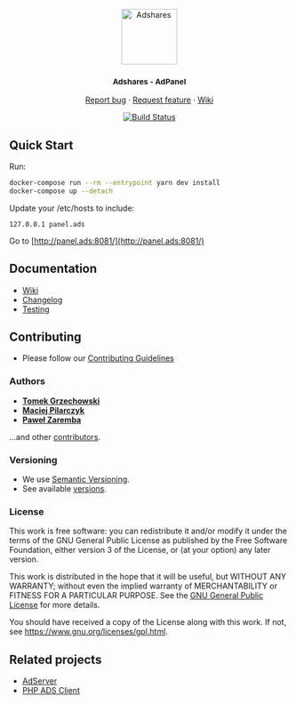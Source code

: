 <p align="center">
    <a href="https://adshares.net/" title="Adshares sp. z o.o." target="_blank">
        <img src="https://adshares.net/logos/ads.svg" alt="Adshares" width="100" height="100">
    </a>
</p>
<h3 align="center"><small>Adshares - AdPanel</small></h3>
<p align="center">
    <a href="https://github.com/adshares/adpanel/issues/new?template=bug_report.md&labels=Bug">Report bug</a>
    ·
    <a href="https://github.com/adshares/adpanel/issues/new?template=feature_request.md&labels=New%20Feature">Request feature</a>
    ·
    <a href="https://github.com/adshares/adpanel/wiki">Wiki</a>
</p>
<p align="center">
    <a href="https://travis-ci.org/adshares/adpanel" title="master" target="_blank">
        <img src="https://travis-ci.org/adshares/adpanel.svg?branch=master" alt="Build Status">
    </a>
</p>

## Quick Start

Run: 
```bash
docker-compose run --rm --entrypoint yarn dev install
docker-compose up --detach
```

Update your /etc/hosts to include:

```
127.0.0.1 panel.ads
```

Go to [http://panel.ads:8081/](http://panel.ads:8081/)

## Documentation

- [Wiki](https://github.com/adshares/adpanel/wiki)
- [Changelog](CHANGELOG.md)
- [Testing](https://github.com/adshares/adpanel/wiki/Testing)

## Contributing

- Please follow our [Contributing Guidelines](docs/CONTRIBUTING.md)

### Authors

- **[Tomek Grzechowski](https://github.com/yodahack)**
- **[Maciej Pilarczyk](https://github.com/m-pilarczyk)**
- **[Paweł Zaremba](https://github.com/pawzar)**

...and other [contributors](https://github.com/adshares/adpanel/contributors).

### Versioning

- We use [Semantic Versioning](http://semver.org/).
- See available [versions](https://github.com/adshares/adpanel/tags). 

### License

This work is free software: you can redistribute it and/or modify
it under the terms of the GNU General Public License as published by
the Free Software Foundation, either version 3 of the License, or
(at your option) any later version.

This work is distributed in the hope that it will be useful,
but WITHOUT ANY WARRANTY; without even the implied warranty of
MERCHANTABILITY or FITNESS FOR A PARTICULAR PURPOSE. See the
[GNU General Public License](LICENSE) for more details.

You should have received a copy of the License along with this work.
If not, see <https://www.gnu.org/licenses/gpl.html>.

## Related projects

- [AdServer](https://github.com/adshares/adserver)
- [PHP ADS Client](https://github.com/adshares/adpanel-php-client)

